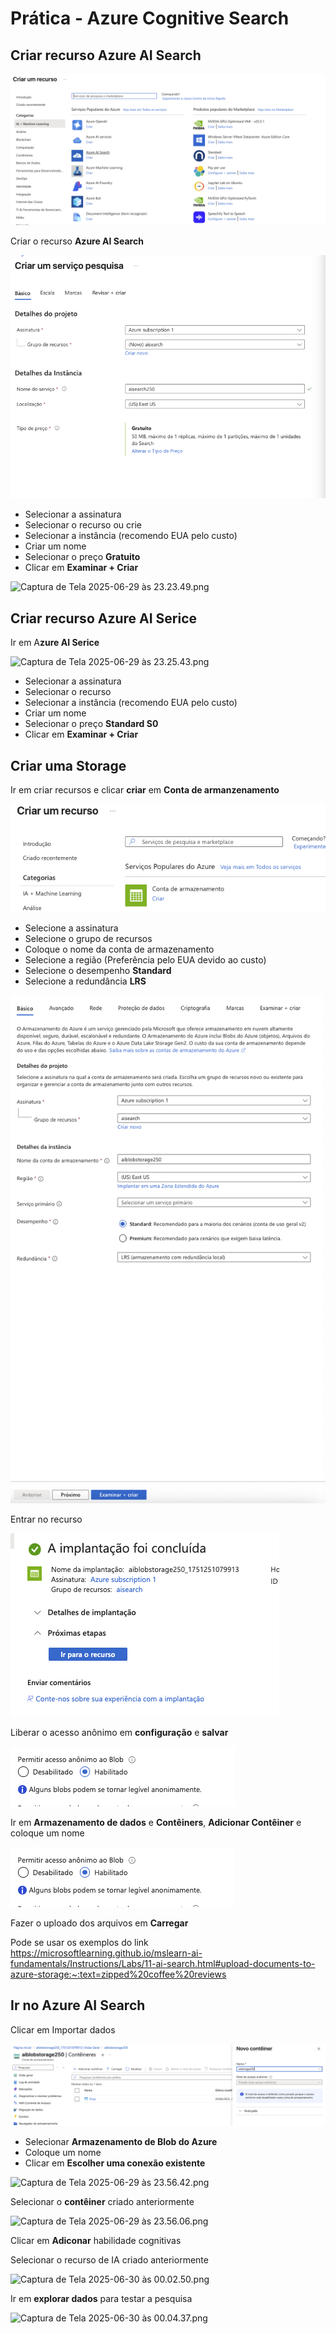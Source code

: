 # Prática - Azure Cognitive Search

## Criar recurso Azure AI Search

![Captura de Tela 2025-06-29 às 23.21.07.png](https://github.com/jeanandrade1/Azure-Cognitive-Search-Utilizando-AI-Search-para-indexa-o-e-consulta-de-Dados/blob/main/images/Captura%201.png)

Criar o recurso **Azure AI Search**

![Captura de Tela 2025-06-29 às 23.24.27.png](https://github.com/jeanandrade1/Azure-Cognitive-Search-Utilizando-AI-Search-para-indexa-o-e-consulta-de-Dados/blob/main/images/Captura%202.png)

- Selecionar a assinatura
- Selecionar o recurso ou crie
- Selecionar a instância (recomendo EUA pelo custo)
- Criar um nome
- Selecionar o preço **Gratuito**
- Clicar em **Examinar + Criar**

![Captura de Tela 2025-06-29 às 23.23.49.png]([https://github.com/jeanandrade1/Azure-Cognitive-Search-Utilizando-AI-Search-para-indexa-o-e-consulta-de-Dados/blob/main/images/Captura%203.png)

## Criar recurso Azure AI Serice

Ir em A**zure AI Serice**

![Captura de Tela 2025-06-29 às 23.25.43.png](https://github.com/jeanandrade1/Azure-Cognitive-Search-Utilizando-AI-Search-para-indexa-o-e-consulta-de-Dados/blob/main/images/Captura%2014png)

- Selecionar a assinatura
- Selecionar o recurso
- Selecionar a instância (recomendo EUA pelo custo)
- Criar um nome
- Selecionar o preço **Standard S0**
- Clicar em **Examinar + Criar**

## Criar uma Storage

Ir em criar recursos e clicar **criar** em **Conta de armanzenamento**

![Captura de Tela 2025-06-29 às 23.31.48.png](https://github.com/jeanandrade1/Azure-Cognitive-Search-Utilizando-AI-Search-para-indexa-o-e-consulta-de-Dados/blob/main/images/Captura%205.png)

- Selecione a assinatura
- Selecione o grupo de recursos
- Coloque o nome da conta de armazenamento
- Selecione a região (Preferência pelo EUA devido ao custo)
- Selecione o desempenho **Standard**
- Selecione a redundância **LRS**

![Captura de Tela 2025-06-29 às 23.36.07.png](https://github.com/jeanandrade1/Azure-Cognitive-Search-Utilizando-AI-Search-para-indexa-o-e-consulta-de-Dados/blob/main/images/Captura%206.png)

Entrar no recurso

![Captura de Tela 2025-06-29 às 23.39.02.png](https://github.com/jeanandrade1/Azure-Cognitive-Search-Utilizando-AI-Search-para-indexa-o-e-consulta-de-Dados/blob/main/images/Captura%207.png)

Liberar o acesso anônimo em **configuração** e **salvar**

![Captura de Tela 2025-06-29 às 23.39.46.png](https://github.com/jeanandrade1/Azure-Cognitive-Search-Utilizando-AI-Search-para-indexa-o-e-consulta-de-Dados/blob/main/images/Captura%208.png)

Ir em **Armazenamento de dados** e **Contêiners**, **Adicionar Contêiner** e coloque um nome

![Captura de Tela 2025-06-29 às 23.42.41.png](https://github.com/jeanandrade1/Azure-Cognitive-Search-Utilizando-AI-Search-para-indexa-o-e-consulta-de-Dados/blob/main/images/Captura%208.png)

Fazer o uploado dos arquivos em **Carregar**

Pode se usar os exemplos do link https://microsoftlearning.github.io/mslearn-ai-fundamentals/Instructions/Labs/11-ai-search.html#upload-documents-to-azure-storage:~:text=zipped%20coffee%20reviews

## Ir no Azure AI Search

Clicar em Importar dados

![Captura de Tela 2025-06-29 às 23.50.40.png](https://github.com/jeanandrade1/Azure-Cognitive-Search-Utilizando-AI-Search-para-indexa-o-e-consulta-de-Dados/blob/main/images/Captura%209.png)

- Selecionar **Armazenamento de Blob do Azure**
- Coloque um nome
- Clicar em **Escolher uma conexão existente**

![Captura de Tela 2025-06-29 às 23.56.42.png](https://github.com/jeanandrade1/Azure-Cognitive-Search-Utilizando-AI-Search-para-indexa-o-e-consulta-de-Dados/blob/main/images/Captura%210.png)

Selecionar o **contêiner** criado anteriormente

![Captura de Tela 2025-06-29 às 23.56.06.png](Pra%CC%81tica%20-%20Azure%20Cognitive%20Search%2022220fca93d180c2b4edf765ea8bffbb/Captura_de_Tela_2025-06-29_as_23.56.06.png)

Clicar em **Adiconar** habilidade cognitivas

Selecionar o recurso de IA criado anteriormente 

![Captura de Tela 2025-06-30 às 00.02.50.png](Pra%CC%81tica%20-%20Azure%20Cognitive%20Search%2022220fca93d180c2b4edf765ea8bffbb/Captura_de_Tela_2025-06-30_as_00.02.50.png)

Ir em **explorar dados** para testar a pesquisa

![Captura de Tela 2025-06-30 às 00.04.37.png](Pra%CC%81tica%20-%20Azure%20Cognitive%20Search%2022220fca93d180c2b4edf765ea8bffbb/Captura_de_Tela_2025-06-30_as_00.04.37.png)
